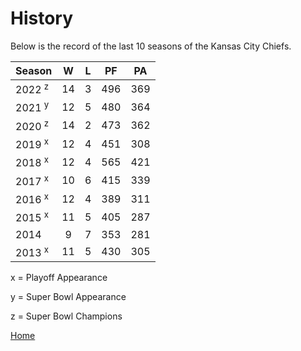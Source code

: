 # History

Below is the record of the last 10 seasons of the Kansas City Chiefs.

| Season | W | L | PF | PA |
| :---- | :----: | :----: | :----: | :----: |
|  2022 <sup>z| 14 | 3 | 496 | 369 |
| 2021 <sup>y | 12 | 5 | 480 |364  |
| 2020 <sup>z | 14 | 2 | 473 |362  |
| 2019 <sup>x | 12 | 4 | 451 |308  |
| 2018 <sup>x | 12 | 4 | 565 |421  |
| 2017 <sup>x | 10 | 6 | 415 |339  |
| 2016 <sup>x | 12 | 4 | 389 |311  |
| 2015 <sup>x | 11 | 5 | 405 |287  |
| 2014 | 9 |  7| 353 |281  |
| 2013 <sup>x | 11 | 5 | 430 | 305 |

x = Playoff Appearance

y = Super Bowl Appearance

z = Super Bowl Champions

[Home]()